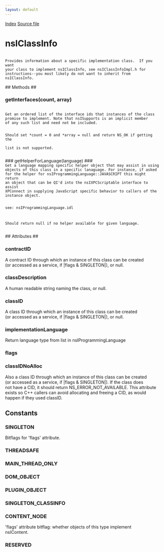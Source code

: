```yaml
---
layout: default
---
```

<div id='links'><a href="../index.html">Index</a>
<a href="http://dxr.mozilla.org/mozilla-central/source/xpcom/components/nsIClassInfo.idl">Source file</a>
</div>

# nsIClassInfo #
<code>  
Provides information about a specific implementation class.  If you want  
your class to implement nsIClassInfo, see nsIClassInfoImpl.h for  
instructions--you most likely do not want to inherit from nsIClassInfo.  
  
</code>
## Methods ##

### getInterfaces(count, array) ###
<code>  
Get an ordered list of the interface ids that instances of the class   
promise to implement. Note that nsISupports is an implicit member   
of any such list and need not be included.   
  
Should set *count = 0 and *array = null and return NS_OK if getting the   
list is not supported.  
  
</code>
### getHelperForLanguage(language) ###
<code>  
Get a language mapping specific helper object that may assist in using  
objects of this class in a specific lanaguage. For instance, if asked  
for the helper for nsIProgrammingLanguage::JAVASCRIPT this might return   
an object that can be QI'd into the nsIXPCScriptable interface to assist   
XPConnect in supplying JavaScript specific behavior to callers of the   
instance object.  
  
see: nsIProgrammingLanguage.idl  
  
Should return null if no helper available for given language.  
  
</code>
## Attributes ##

### contractID ###
  
A contract ID through which an instance of this class can be created  
(or accessed as a service, if |flags & SINGLETON|), or null.  
  

### classDescription ###
  
A human readable string naming the class, or null.  
  

### classID ###
  
A class ID through which an instance of this class can be created  
(or accessed as a service, if |flags & SINGLETON|), or null.  
  

### implementationLanguage ###
  
Return language type from list in nsIProgrammingLanguage  
  

### flags ###

### classIDNoAlloc ###
  
Also a class ID through which an instance of this class can be created  
(or accessed as a service, if |flags & SINGLETON|).  If the class does  
not have a CID, it should return NS_ERROR_NOT_AVAILABLE.  This attribute  
exists so C++ callers can avoid allocating and freeing a CID, as would  
happen if they used classID.  
  

## Constants ##

### SINGLETON ###
  
Bitflags for 'flags' attribute.  
  

### THREADSAFE ###

### MAIN_THREAD_ONLY ###

### DOM_OBJECT ###

### PLUGIN_OBJECT ###

### SINGLETON_CLASSINFO ###

### CONTENT_NODE ###
  
'flags' attribute bitflag: whether objects of this type implement  
nsIContent.  
  

### RESERVED ###
